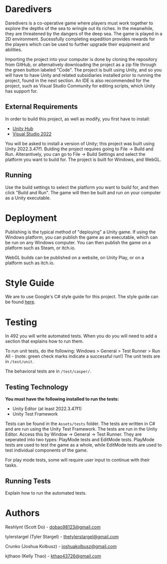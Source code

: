 # Daredivers

Daredivers is a co-operative game where players must work together to explore the depths of the sea to wringle out its riches. In the meanwhile, they are threatened by the dangers of the deep sea. The game is played in a 2D environment. Sucessfully completing expedition provides rewards for the players which can be used to further upgrade their equipment and abilities.

Importing the project into your computer is done by cloning the repository from GitHub, or alternatively downloading the project as a zip file through the green button labeled "Code". The project is built using Unity, and so you will have to have Unity and related subsidiaries installed prior to running the project, found in the next section. An IDE is also recommended for the project, such as Visual Studio Community for editing scripts, which Unity has support for.

## External Requirements

In order to build this project, as well as modify, you first have to install:

-   [Unity Hub](https://unity.com/download)
-   [Visual Studio 2022](https://visualstudio.microsoft.com/vs/)

You will be asked to install a version of Unity; this project was built using Unity 2022.3.47f1. Bulding the project requires going to File -> Build and Run. Alterantively, you can go to File -> Build Settings and select the platform you want to build for. The project is built for Windows, and WebGL.

## Running

Use the build settings to select the platform you want to build for, and then click "Build and Run". The game will then be built and run on your computer as a Unity executable.

# Deployment

Publishing is the typical method of "deploying" a Unity game. If using the Windows platform, you can publish the game as an executable, which can be run on any Windows computer. You can then publish the game on a platform such as Steam, or itch.io.

WebGL builds can be published on a website, on Unity Play, or on a platform such as itch.io.

# Style Guide

We are to use Google's C# style guide for this project. The style guide can be found [here](https://google.github.io/styleguide/csharp-style.html).

# Testing

In 492 you will write automated tests. When you do you will need to add a
section that explains how to run them.

To run unit tests, do the following: Windows > General > Test Runner > Run All - (note: green check marks indicate a successful run!)
The unit tests are in `/test/unit`.

The behavioral tests are in `/test/casper/`.

## Testing Technology

**You must have the following installed to run the tests:**
- Unity Editor (at least 2022.3.47f1)
- Unity Test Framework

Tests can be found in the ```Assets/tests``` folder. The tests are written in C# and are run using the Unity Test Framework. The tests are run in the Unity Editor. Access this by Window -> General -> Test Runner.
They are seperated into two types: PlayMode tests and EditMode tests. PlayMode tests are used to test the game as a whole, while EditMode tests are used to test individual components of the game.

For play mode tests, some will require user input to continue with their tasks.  

## Running Tests

Explain how to run the automated tests.

# Authors

Reshlynt (Scott Do) - dobao98123@gmail.com

tylerstargel (Tyler Stargel) - thetylerstargel@gmail.com

Crunko (Joshua Kolbusz) - joshuakolbusz@gmail.com

kjthaoo (Kelly Thao) - kthao43726@gmail.com
